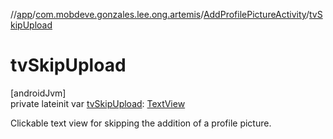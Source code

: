 //[app](../../../index.md)/[com.mobdeve.gonzales.lee.ong.artemis](../index.md)/[AddProfilePictureActivity](index.md)/[tvSkipUpload](tv-skip-upload.md)

# tvSkipUpload

[androidJvm]\
private lateinit var [tvSkipUpload](tv-skip-upload.md): [TextView](https://developer.android.com/reference/kotlin/android/widget/TextView.html)

Clickable  text view for skipping the addition of a profile picture.
